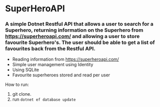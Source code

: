 # SuperHeroAPI
### A simple Dotnet Restful API that allows a user to search for a Superhero, returning information on the Superhero from https://superheroapi.com/ and allowing a user to store favourite Superhero's. The user should be able to get a list of favourites back from the Restful API. 

- Reading information from https://superheroapi.com/
- Simple user management using Identity
- Using SQLite
- Favourite superheroes stored and read per user

How to run:
1. git clone.
2. run `dotnet ef database update`